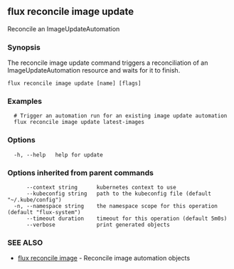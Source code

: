 ## flux reconcile image update

Reconcile an ImageUpdateAutomation

### Synopsis

The reconcile image update command triggers a reconciliation of an ImageUpdateAutomation resource and waits for it to finish.

```
flux reconcile image update [name] [flags]
```

### Examples

```
  # Trigger an automation run for an existing image update automation
  flux reconcile image update latest-images

```

### Options

```
  -h, --help   help for update
```

### Options inherited from parent commands

```
      --context string      kubernetes context to use
      --kubeconfig string   path to the kubeconfig file (default "~/.kube/config")
  -n, --namespace string    the namespace scope for this operation (default "flux-system")
      --timeout duration    timeout for this operation (default 5m0s)
      --verbose             print generated objects
```

### SEE ALSO

* [flux reconcile image](flux_reconcile_image.md)	 - Reconcile image automation objects

